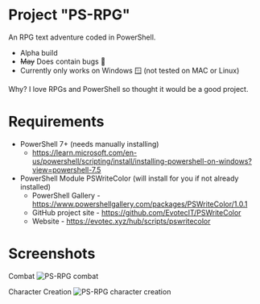 # Project "PS-RPG"

An RPG text adventure coded in PowerShell.

- Alpha build
- ~~May~~ Does contain bugs 🐛
- Currently only works on Windows 🪟 (not tested on MAC or Linux)

Why?
I love RPGs and PowerShell so thought it would be a good project.

# Requirements
- PowerShell 7+ (needs manually installing)
  - https://learn.microsoft.com/en-us/powershell/scripting/install/installing-powershell-on-windows?view=powershell-7.5
- PowerShell Module PSWriteColor (will install for you if not already installed)
  - PowerShell Gallery - https://www.powershellgallery.com/packages/PSWriteColor/1.0.1
  - GitHub project site - https://github.com/EvotecIT/PSWriteColor
  - Website - https://evotec.xyz/hub/scripts/pswritecolor

# Screenshots
Combat
![PS-RPG combat](https://github.com/user-attachments/assets/f967271d-81f5-41d2-9d6e-827d9116f184)

Character Creation
![PS-RPG character creation](https://github.com/user-attachments/assets/213e7648-0b5f-4b2f-b0e0-4529bb44d7a0)
